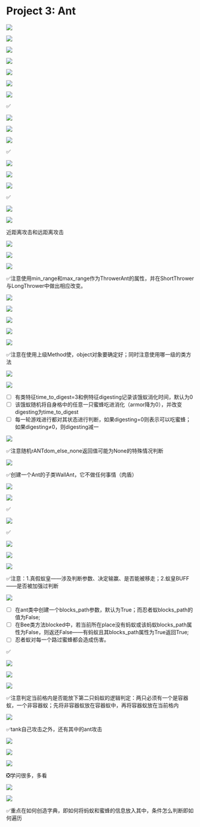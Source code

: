 # Project 3: Ant

![](image/1678117841378_dfrbwlpTA0.png)

![](image/image_76rjzhKHZ0.png)

![](image/1678119428204_9lYe_21Gof.png)

![](image/1678119606978_2RlbgmqgbG.png)

![](image/1678119864787_NX8ZNT_6a3.png)

![](image/1678119927430_z025Bq_8BC.png)

![](image/1678120527102_ln2LCSy0mN.png)

✅

![](image/1678121451485_Jh3HiscBxx.png)

![](image/1678154108951_NkO0_aPEUz.png)

![](image/1678154237613_PHQ3z31sl3.png)

✅

![](image/1678155945246_GefihfeaD2.png)

![](image/1678157054135_oUvNRx3qh5.png)

![](image/1678157241436_c_mJoCSto_.png)

✅

![](image/1678158136534_2yTfuNYcDQ.png)

![](image/1678158226098_lJbwZhev3-.png)

近距离攻击和远距离攻击

![](image/image_61EZps_g6O.png)

![](image/1678163165041_mzGiK29nAc.png)

![](image/1678163291257_Iuq_SCWjQs.png)

✅注意使用min\_range和max\_range作为ThrowerAnt的属性，并在ShortThrower与LongThrower中做出相应改变。

![](image/1678166420228_00sXPzd-Av.png)

![](image/1678166601625_V1SU06CdRV.png)

![](image/1678167192758_ArMO2K7Agl.png)

![](image/1678167217628_kNtLwqjizY.png)

![](image/1678167275977_Gim4QQkbYw.png)

✅注意在使用上级Method使，object对象要确定好；同时注意使用哪一级的类方法

![](image/1678169119424_Y1BsjK1cBP.png)

![](image/1678169360247_BvL7K4XPKv.png)

-   [ ] 有类特征time\_to\_digest=3和例特征digesting记录该饿蚁消化时间，默认为0
-   [ ] 该饿蚁随机将自身格中的任意一只蜜蜂吃进消化（armor降为0），并改变digesting为time\_to\_digest
-   [ ] 每一轮游戏进行都对其状态进行判断，如果digesting=0则表示可以吃蜜蜂；如果digesting≠0，则digesting减一

![](image/1678170827204_UI0U02ALKy.png)

✅注意随机rANTdom\_else\_none返回值可能为None的特殊情况判断

![](image/1678171497749_O7NqZt2DEp.png)

✅创建一个Ant的子类WallAnt，它不做任何事情（肉盾）

![](image/1678171951600_nd0kwtlOi8.png)

![](image/1678172148702_H6_JjkkAUH.png)

✅

![](image/1678172702644_T06pch6asw.png)

✅

![](image/image_DDnX1FABCe.png)

![](image/1678173980752_Se92qhgQM6.png)

![](image/1678174111254_9c9cyenyqm.png)

✅注意：1.真假蚁皇——涉及判断参数、决定输赢、是否能被移走；2.蚁皇BUFF——是否被加强过判断

![](image/image_cehV9ufRBZ.png)

-   [ ] 在ant类中创建一个blocks\_path参数，默认为True；而忍者蚁blocks\_path的值为False;
-   [ ] 在Bee类方法blocked中，若当前所在place没有蚂蚁或该蚂蚁blocks\_path属性为False，则返还False——有蚂蚁且其blocks\_path属性为True返回True;
-   [ ] 忍者蚁对每一个路过蜜蜂都会造成伤害。

✅

![](image/1678180779919_TvTT59nkDS.png)

![](image/1678189302735_C0Jb6lMaGm.png)

![](image/1678189408427_PA5OGqRgv3.png)

✅注意判定当前格内是否能放下第二只蚂蚁的逻辑判定：两只必须有一个是容器蚁，一个非容器蚁；先将非容器蚁放在容器蚁中，再将容器蚁放在当前格内

![](image/image_dSAi3NtSyE.png)

✅tank自己攻击之外，还有其中的ant攻击

![](image/image_82ETrHtQ2g.png)

![](image/1678192436967_CGoJmuZsJY.png)

![](image/1678192594343_qOrD3nvtot.png)

❎学问很多，多看

![](image/1678196919304_dNZ4iPFYDl.png)

![](image/1678197142302_NHVFDZfUrd.png)

✅重点在如何创造字典，即如何将蚂蚁和蜜蜂的信息放入其中，条件怎么判断即如何遍历
